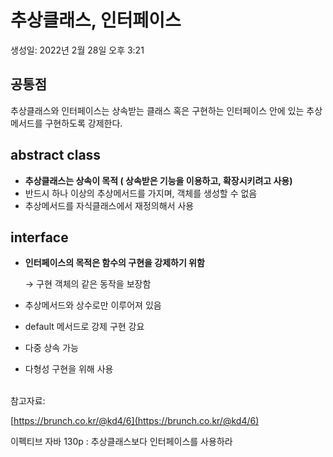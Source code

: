 # 추상클래스, 인터페이스

생성일: 2022년 2월 28일 오후 3:21

## 공통점

추상클래스와 인터페이스는 상속받는 클래스 혹은 구현하는 인터페이스 안에 있는 추상 메서드를 구현하도록 강제한다. 

## abstract class

- **추상클래스는 상속이 목적 (  상속받은 기능을 이용하고, 확장시키려고 사용)**
- 반드시 하나 이상의 추상메서드를 가지며, 객체를 생성할 수 없음
- 추상메서드를 자식클래스에서 재정의해서 사용

## interface

- **인터페이스의 목적은 함수의 구현을 강제하기 위함**
    
    → 구현 객체의 같은 동작을 보장함
    
- 추상메서드와 상수로만 이루어져 있음
- default 메서드로 강제 구현 강요
- 다중 상속 가능
- 다형성 구현을 위해 사용
<br>
참고자료:

[https://brunch.co.kr/@kd4/6](https://brunch.co.kr/@kd4/6)

이펙티브 자바 130p : 추상클래스보다 인터페이스를 사용하라
